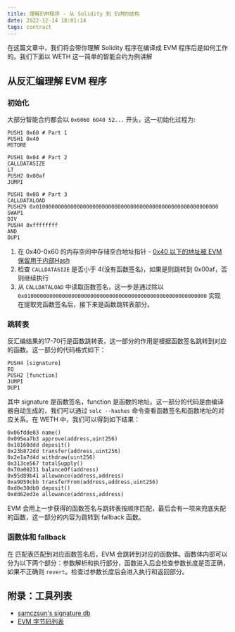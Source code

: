 ```yaml
---
title: 理解EVM程序 - 从 Solidity 到 EVM的结构
date: 2022-12-14 18:01:14
tags: contract
---
```


在这篇文章中，我们将会带你理解 Solidity 程序在编译成 EVM 程序后是如何工作的。我们下面以 WETH 这一简单的智能合约为例讲解

## 从反汇编理解 EVM 程序

### 初始化

大部分智能合约都会以 `0x6060 6040 52...` 开头，这一初始化过程为: 
```assembly
PUSH1 0x60 # Part 1
PUSH1 0x40
MSTORE

PUSH1 0x04 # Part 2
CALLDATASIZE
LT
PUSH2 0x00af
JUMPI

PUSH1 0x00 # Part 3
CALLDATALOAD 
PUSH29 0x0100000000000000000000000000000000000000000000000000000000
SWAP1
DIV
PUSH4 0xffffffff
AND
DUP1
``` 
1. 在 0x40-0x60 的内存空间中存储空白地址指针 - [0x40 以下的地址被 EVM 保留用于内部Hash](https://docs.soliditylang.org/en/v0.8.17/internals/layout_in_memory.html#layout-in-memory) 
2. 检查 `CALLDATASIZE` 是否小于 4\(没有函数签名\)，如果是则跳转到 0x00af，否则继续执行  
3. 从 `CALLDATALOAD` 中读取函数签名，这一步是通过除以 `0x0100000000000000000000000000000000000000000000000000000000` 实现   
在提取完函数签名后，接下来是函数跳转表部分。

### 跳转表

反汇编结果的17-70行是函数跳转表，这一部分的作用是根据函数签名跳转到对应的函数。这一部分的代码格式如下：
```assembly
PUSH4 [signature]
EQ
PUSH2 [function]
JUMPI
DUP1
```
其中 signature 是函数签名，function 是函数的地址。这一部分的代码是由编译器自动生成的，我们可以通过 `solc --hashes` 命令查看函数签名和函数地址的对应关系。在 WETH 中，我们可以得到如下结果：
```
0x06fdde03 name()
0x095ea7b3 approve(address,uint256)
0x18160ddd deposit()
0x23b872dd transfer(address,uint256)
0x2e1a7d4d withdraw(uint256)
0x313ce567 totalSupply()
0x70a08231 balanceOf(address)
0x95d89b41 allowance(address,address)
0xa9059cbb transferFrom(address,address,uint256)
0xd0e30db0 deposit()
0xdd62ed3e allowance(address,address)
```

EVM 会用上一步获得的函数签名与跳转表按顺序匹配，最后会有一项来兜底失配的函数，这一部分的内容为跳转到 fallback 函数。

### 函数体和 fallback

在 匹配表匹配到对应函数签名后，EVM 会跳转到对应的函数体。函数体内部可以分为以下两个部分：参数解析和执行部分，函数进入后会检查参数长度是否正确，如果不正确则 `revert`。检查过参数长度后会进入执行和返回部分。


## 附录：工具列表

- [samczsun's signature db](https://sig.eth.samczsun.com/)
- [EVM 字节码列表](https://ethervm.io/)
